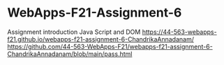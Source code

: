 # WebApps-F21-Assignment-6
Assignment introduction Java Script and DOM
https://44-563-webapps-f21.github.io/webapps-f21-assignment-6-ChandrikaAnnadanam/ 
https://github.com/44-563-WebApps-F21/webapps-f21-assignment-6-ChandrikaAnnadanam/blob/main/pass.html 
 